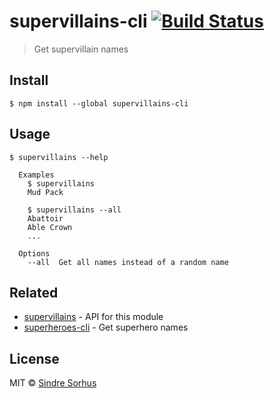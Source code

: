 # supervillains-cli [![Build Status](https://travis-ci.org/sindresorhus/supervillains-cli.svg?branch=master)](https://travis-ci.org/sindresorhus/supervillains-cli)

> Get supervillain names


## Install

```
$ npm install --global supervillains-cli
```


## Usage

```
$ supervillains --help

  Examples
    $ supervillains
    Mud Pack

    $ supervillains --all
    Abattoir
    Able Crown
    ...

  Options
    --all  Get all names instead of a random name
```


## Related

- [supervillains](https://github.com/sindresorhus/supervillains) - API for this module
- [superheroes-cli](https://github.com/sindresorhus/superheroes-cli) - Get superhero names


## License

MIT © [Sindre Sorhus](https://sindresorhus.com)
